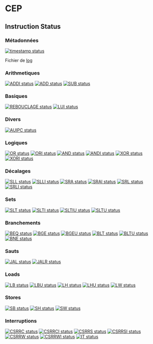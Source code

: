 # CEP

## Instruction Status

### Métadonnées

[![timestamp status](https://CEP_Deploy.pages.ensimag.fr/CEP_Projet_G2_2021_2022/Eval/kohena_zakiak_eval//timestamp.svg)](https://CEP_Deploy.pages.ensimag.fr/CEP_Projet_G2_2021_2022/Eval/kohena_zakiak_eval//timestamp.svg)

Fichier de [log](https://CEP_Deploy.pages.ensimag.fr/CEP_Projet_G2_2021_2022/Eval/kohena_zakiak_eval//log.txt)
### Arithmetiques

[![ADDI status](https://CEP_Deploy.pages.ensimag.fr/CEP_Projet_G2_2021_2022/Eval/kohena_zakiak_eval//ADDI.svg)](https://CEP_Deploy.pages.ensimag.fr/CEP_Projet_G2_2021_2022/Eval/kohena_zakiak_eval//ADDI.svg)
[![ADD status](https://CEP_Deploy.pages.ensimag.fr/CEP_Projet_G2_2021_2022/Eval/kohena_zakiak_eval//ADD.svg)](https://CEP_Deploy.pages.ensimag.fr/CEP_Projet_G2_2021_2022/Eval/kohena_zakiak_eval//ADD.svg)
[![SUB status](https://CEP_Deploy.pages.ensimag.fr/CEP_Projet_G2_2021_2022/Eval/kohena_zakiak_eval//SUB.svg)](https://CEP_Deploy.pages.ensimag.fr/CEP_Projet_G2_2021_2022/Eval/kohena_zakiak_eval//SUB.svg)
### Basiques

[![REBOUCLAGE status](https://CEP_Deploy.pages.ensimag.fr/CEP_Projet_G2_2021_2022/Eval/kohena_zakiak_eval//REBOUCLAGE.svg)](https://CEP_Deploy.pages.ensimag.fr/CEP_Projet_G2_2021_2022/Eval/kohena_zakiak_eval//REBOUCLAGE.svg)
[![LUI status](https://CEP_Deploy.pages.ensimag.fr/CEP_Projet_G2_2021_2022/Eval/kohena_zakiak_eval//LUI.svg)](https://CEP_Deploy.pages.ensimag.fr/CEP_Projet_G2_2021_2022/Eval/kohena_zakiak_eval//LUI.svg)
### Divers

[![AUIPC status](https://CEP_Deploy.pages.ensimag.fr/CEP_Projet_G2_2021_2022/Eval/kohena_zakiak_eval//AUIPC.svg)](https://CEP_Deploy.pages.ensimag.fr/CEP_Projet_G2_2021_2022/Eval/kohena_zakiak_eval//AUIPC.svg)
### Logiques

[![OR status](https://CEP_Deploy.pages.ensimag.fr/CEP_Projet_G2_2021_2022/Eval/kohena_zakiak_eval//OR.svg)](https://CEP_Deploy.pages.ensimag.fr/CEP_Projet_G2_2021_2022/Eval/kohena_zakiak_eval//OR.svg)
[![ORI status](https://CEP_Deploy.pages.ensimag.fr/CEP_Projet_G2_2021_2022/Eval/kohena_zakiak_eval//ORI.svg)](https://CEP_Deploy.pages.ensimag.fr/CEP_Projet_G2_2021_2022/Eval/kohena_zakiak_eval//ORI.svg)
[![AND status](https://CEP_Deploy.pages.ensimag.fr/CEP_Projet_G2_2021_2022/Eval/kohena_zakiak_eval//AND.svg)](https://CEP_Deploy.pages.ensimag.fr/CEP_Projet_G2_2021_2022/Eval/kohena_zakiak_eval//AND.svg)
[![ANDI status](https://CEP_Deploy.pages.ensimag.fr/CEP_Projet_G2_2021_2022/Eval/kohena_zakiak_eval//ANDI.svg)](https://CEP_Deploy.pages.ensimag.fr/CEP_Projet_G2_2021_2022/Eval/kohena_zakiak_eval//ANDI.svg)
[![XOR status](https://CEP_Deploy.pages.ensimag.fr/CEP_Projet_G2_2021_2022/Eval/kohena_zakiak_eval//XOR.svg)](https://CEP_Deploy.pages.ensimag.fr/CEP_Projet_G2_2021_2022/Eval/kohena_zakiak_eval//XOR.svg)
[![XORI status](https://CEP_Deploy.pages.ensimag.fr/CEP_Projet_G2_2021_2022/Eval/kohena_zakiak_eval//XORI.svg)](https://CEP_Deploy.pages.ensimag.fr/CEP_Projet_G2_2021_2022/Eval/kohena_zakiak_eval//XORI.svg)
### Décalages

[![SLL status](https://CEP_Deploy.pages.ensimag.fr/CEP_Projet_G2_2021_2022/Eval/kohena_zakiak_eval//SLL.svg)](https://CEP_Deploy.pages.ensimag.fr/CEP_Projet_G2_2021_2022/Eval/kohena_zakiak_eval//SLL.svg)
[![SLLI status](https://CEP_Deploy.pages.ensimag.fr/CEP_Projet_G2_2021_2022/Eval/kohena_zakiak_eval//SLLI.svg)](https://CEP_Deploy.pages.ensimag.fr/CEP_Projet_G2_2021_2022/Eval/kohena_zakiak_eval//SLLI.svg)
[![SRA status](https://CEP_Deploy.pages.ensimag.fr/CEP_Projet_G2_2021_2022/Eval/kohena_zakiak_eval//SRA.svg)](https://CEP_Deploy.pages.ensimag.fr/CEP_Projet_G2_2021_2022/Eval/kohena_zakiak_eval//SRA.svg)
[![SRAI status](https://CEP_Deploy.pages.ensimag.fr/CEP_Projet_G2_2021_2022/Eval/kohena_zakiak_eval//SRAI.svg)](https://CEP_Deploy.pages.ensimag.fr/CEP_Projet_G2_2021_2022/Eval/kohena_zakiak_eval//SRAI.svg)
[![SRL status](https://CEP_Deploy.pages.ensimag.fr/CEP_Projet_G2_2021_2022/Eval/kohena_zakiak_eval//SRL.svg)](https://CEP_Deploy.pages.ensimag.fr/CEP_Projet_G2_2021_2022/Eval/kohena_zakiak_eval//SRL.svg)
[![SRLI status](https://CEP_Deploy.pages.ensimag.fr/CEP_Projet_G2_2021_2022/Eval/kohena_zakiak_eval//SRLI.svg)](https://CEP_Deploy.pages.ensimag.fr/CEP_Projet_G2_2021_2022/Eval/kohena_zakiak_eval//SRLI.svg)
### Sets

[![SLT status](https://CEP_Deploy.pages.ensimag.fr/CEP_Projet_G2_2021_2022/Eval/kohena_zakiak_eval//SLT.svg)](https://CEP_Deploy.pages.ensimag.fr/CEP_Projet_G2_2021_2022/Eval/kohena_zakiak_eval//SLT.svg)
[![SLTI status](https://CEP_Deploy.pages.ensimag.fr/CEP_Projet_G2_2021_2022/Eval/kohena_zakiak_eval//SLTI.svg)](https://CEP_Deploy.pages.ensimag.fr/CEP_Projet_G2_2021_2022/Eval/kohena_zakiak_eval//SLTI.svg)
[![SLTIU status](https://CEP_Deploy.pages.ensimag.fr/CEP_Projet_G2_2021_2022/Eval/kohena_zakiak_eval//SLTIU.svg)](https://CEP_Deploy.pages.ensimag.fr/CEP_Projet_G2_2021_2022/Eval/kohena_zakiak_eval//SLTIU.svg)
[![SLTU status](https://CEP_Deploy.pages.ensimag.fr/CEP_Projet_G2_2021_2022/Eval/kohena_zakiak_eval//SLTU.svg)](https://CEP_Deploy.pages.ensimag.fr/CEP_Projet_G2_2021_2022/Eval/kohena_zakiak_eval//SLTU.svg)
### Branchements

[![BEQ status](https://CEP_Deploy.pages.ensimag.fr/CEP_Projet_G2_2021_2022/Eval/kohena_zakiak_eval//BEQ.svg)](https://CEP_Deploy.pages.ensimag.fr/CEP_Projet_G2_2021_2022/Eval/kohena_zakiak_eval//BEQ.svg)
[![BGE status](https://CEP_Deploy.pages.ensimag.fr/CEP_Projet_G2_2021_2022/Eval/kohena_zakiak_eval//BGE.svg)](https://CEP_Deploy.pages.ensimag.fr/CEP_Projet_G2_2021_2022/Eval/kohena_zakiak_eval//BGE.svg)
[![BGEU status](https://CEP_Deploy.pages.ensimag.fr/CEP_Projet_G2_2021_2022/Eval/kohena_zakiak_eval//BGEU.svg)](https://CEP_Deploy.pages.ensimag.fr/CEP_Projet_G2_2021_2022/Eval/kohena_zakiak_eval//BGEU.svg)
[![BLT status](https://CEP_Deploy.pages.ensimag.fr/CEP_Projet_G2_2021_2022/Eval/kohena_zakiak_eval//BLT.svg)](https://CEP_Deploy.pages.ensimag.fr/CEP_Projet_G2_2021_2022/Eval/kohena_zakiak_eval//BLT.svg)
[![BLTU status](https://CEP_Deploy.pages.ensimag.fr/CEP_Projet_G2_2021_2022/Eval/kohena_zakiak_eval//BLTU.svg)](https://CEP_Deploy.pages.ensimag.fr/CEP_Projet_G2_2021_2022/Eval/kohena_zakiak_eval//BLTU.svg)
[![BNE status](https://CEP_Deploy.pages.ensimag.fr/CEP_Projet_G2_2021_2022/Eval/kohena_zakiak_eval//BNE.svg)](https://CEP_Deploy.pages.ensimag.fr/CEP_Projet_G2_2021_2022/Eval/kohena_zakiak_eval//BNE.svg)
### Sauts

[![JAL status](https://CEP_Deploy.pages.ensimag.fr/CEP_Projet_G2_2021_2022/Eval/kohena_zakiak_eval//JAL.svg)](https://CEP_Deploy.pages.ensimag.fr/CEP_Projet_G2_2021_2022/Eval/kohena_zakiak_eval//JAL.svg)
[![JALR status](https://CEP_Deploy.pages.ensimag.fr/CEP_Projet_G2_2021_2022/Eval/kohena_zakiak_eval//JALR.svg)](https://CEP_Deploy.pages.ensimag.fr/CEP_Projet_G2_2021_2022/Eval/kohena_zakiak_eval//JALR.svg)
### Loads

[![LB status](https://CEP_Deploy.pages.ensimag.fr/CEP_Projet_G2_2021_2022/Eval/kohena_zakiak_eval//LB.svg)](https://CEP_Deploy.pages.ensimag.fr/CEP_Projet_G2_2021_2022/Eval/kohena_zakiak_eval//LB.svg)
[![LBU status](https://CEP_Deploy.pages.ensimag.fr/CEP_Projet_G2_2021_2022/Eval/kohena_zakiak_eval//LBU.svg)](https://CEP_Deploy.pages.ensimag.fr/CEP_Projet_G2_2021_2022/Eval/kohena_zakiak_eval//LBU.svg)
[![LH status](https://CEP_Deploy.pages.ensimag.fr/CEP_Projet_G2_2021_2022/Eval/kohena_zakiak_eval//LH.svg)](https://CEP_Deploy.pages.ensimag.fr/CEP_Projet_G2_2021_2022/Eval/kohena_zakiak_eval//LH.svg)
[![LHU status](https://CEP_Deploy.pages.ensimag.fr/CEP_Projet_G2_2021_2022/Eval/kohena_zakiak_eval//LHU.svg)](https://CEP_Deploy.pages.ensimag.fr/CEP_Projet_G2_2021_2022/Eval/kohena_zakiak_eval//LHU.svg)
[![LW status](https://CEP_Deploy.pages.ensimag.fr/CEP_Projet_G2_2021_2022/Eval/kohena_zakiak_eval//LW.svg)](https://CEP_Deploy.pages.ensimag.fr/CEP_Projet_G2_2021_2022/Eval/kohena_zakiak_eval//LW.svg)
### Stores

[![SB status](https://CEP_Deploy.pages.ensimag.fr/CEP_Projet_G2_2021_2022/Eval/kohena_zakiak_eval//SB.svg)](https://CEP_Deploy.pages.ensimag.fr/CEP_Projet_G2_2021_2022/Eval/kohena_zakiak_eval//SB.svg)
[![SH status](https://CEP_Deploy.pages.ensimag.fr/CEP_Projet_G2_2021_2022/Eval/kohena_zakiak_eval//SH.svg)](https://CEP_Deploy.pages.ensimag.fr/CEP_Projet_G2_2021_2022/Eval/kohena_zakiak_eval//SH.svg)
[![SW status](https://CEP_Deploy.pages.ensimag.fr/CEP_Projet_G2_2021_2022/Eval/kohena_zakiak_eval//SW.svg)](https://CEP_Deploy.pages.ensimag.fr/CEP_Projet_G2_2021_2022/Eval/kohena_zakiak_eval//SW.svg)
### Interruptions

[![CSRRC status](https://CEP_Deploy.pages.ensimag.fr/CEP_Projet_G2_2021_2022/Eval/kohena_zakiak_eval//CSRRC.svg)](https://CEP_Deploy.pages.ensimag.fr/CEP_Projet_G2_2021_2022/Eval/kohena_zakiak_eval//CSRRC.svg)
[![CSRRCI status](https://CEP_Deploy.pages.ensimag.fr/CEP_Projet_G2_2021_2022/Eval/kohena_zakiak_eval//CSRRCI.svg)](https://CEP_Deploy.pages.ensimag.fr/CEP_Projet_G2_2021_2022/Eval/kohena_zakiak_eval//CSRRCI.svg)
[![CSRRS status](https://CEP_Deploy.pages.ensimag.fr/CEP_Projet_G2_2021_2022/Eval/kohena_zakiak_eval//CSRRS.svg)](https://CEP_Deploy.pages.ensimag.fr/CEP_Projet_G2_2021_2022/Eval/kohena_zakiak_eval//CSRRS.svg)
[![CSRRSI status](https://CEP_Deploy.pages.ensimag.fr/CEP_Projet_G2_2021_2022/Eval/kohena_zakiak_eval//CSRRSI.svg)](https://CEP_Deploy.pages.ensimag.fr/CEP_Projet_G2_2021_2022/Eval/kohena_zakiak_eval//CSRRSI.svg)
[![CSRRW status](https://CEP_Deploy.pages.ensimag.fr/CEP_Projet_G2_2021_2022/Eval/kohena_zakiak_eval//CSRRW.svg)](https://CEP_Deploy.pages.ensimag.fr/CEP_Projet_G2_2021_2022/Eval/kohena_zakiak_eval//CSRRW.svg)
[![CSRRWI status](https://CEP_Deploy.pages.ensimag.fr/CEP_Projet_G2_2021_2022/Eval/kohena_zakiak_eval//CSRRWI.svg)](https://CEP_Deploy.pages.ensimag.fr/CEP_Projet_G2_2021_2022/Eval/kohena_zakiak_eval//CSRRWI.svg)
[![IT status](https://CEP_Deploy.pages.ensimag.fr/CEP_Projet_G2_2021_2022/Eval/kohena_zakiak_eval//IT.svg)](https://CEP_Deploy.pages.ensimag.fr/CEP_Projet_G2_2021_2022/Eval/kohena_zakiak_eval//IT.svg)
